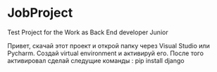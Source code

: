 # JobProject
Test Project for the Work as Back End developer Junior

Привет, скачай этот проект и открой папку через Visual Studio или Pycharm. 
Создай virtual environment и активируй его.
После того активировал сделай следущие команды :  pip install django
